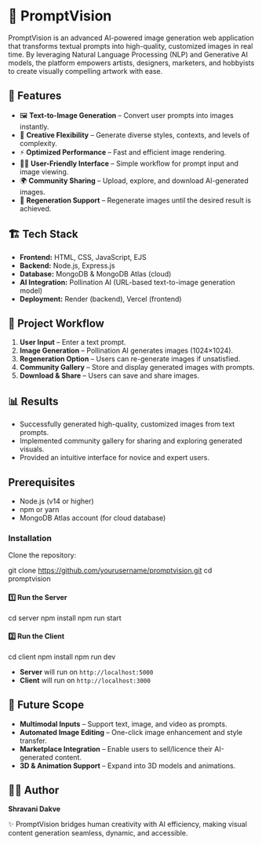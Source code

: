 # 📌 PromptVision

PromptVision is an advanced AI-powered image generation web application that transforms textual prompts into high-quality, customized images in real time. By leveraging Natural Language Processing (NLP) and Generative AI models, the platform empowers artists, designers, marketers, and hobbyists to create visually compelling artwork with ease.

## 🚀 Features

- 🖼️ **Text-to-Image Generation** – Convert user prompts into images instantly.
- 🎨 **Creative Flexibility** – Generate diverse styles, contexts, and levels of complexity.
- ⚡ **Optimized Performance** – Fast and efficient image rendering.
- 👩‍💻 **User-Friendly Interface** – Simple workflow for prompt input and image viewing.
- 🌍 **Community Sharing** – Upload, explore, and download AI-generated images.
- 🔄 **Regeneration Support** – Regenerate images until the desired result is achieved.

## 🏗️ Tech Stack

- **Frontend:** HTML, CSS, JavaScript, EJS
- **Backend:** Node.js, Express.js
- **Database:** MongoDB & MongoDB Atlas (cloud)
- **AI Integration:** Pollination AI (URL-based text-to-image generation model)
- **Deployment:** Render (backend), Vercel (frontend)

## 📂 Project Workflow

1. **User Input** – Enter a text prompt.
2. **Image Generation** – Pollination AI generates images (1024×1024).
3. **Regeneration Option** – Users can re-generate images if unsatisfied.
4. **Community Gallery** – Store and display generated images with prompts.
5. **Download & Share** – Users can save and share images.

## 📊 Results

- Successfully generated high-quality, customized images from text prompts.
- Implemented community gallery for sharing and exploring generated visuals.
- Provided an intuitive interface for novice and expert users.

## Prerequisites

- Node.js (v14 or higher)
- npm or yarn
- MongoDB Atlas account (for cloud database)

### Installation
Clone the repository:

git clone https://github.com/yourusername/promptvision.git
cd promptvision

#### 1️⃣ Run the Server

cd server
npm install
npm run start

#### 2️⃣ Run the Client

cd client
npm install
npm run dev

- **Server** will run on `http://localhost:5000`
- **Client** will run on `http://localhost:3000`

## 🔮 Future Scope

- **Multimodal Inputs** – Support text, image, and video as prompts.
- **Automated Image Editing** – One-click image enhancement and style transfer.
- **Marketplace Integration** – Enable users to sell/licence their AI-generated content.
- **3D & Animation Support** – Expand into 3D models and animations.

## 👩‍💻 Author  
**Shravani Dakve**

✨ PromptVision bridges human creativity with AI efficiency, making visual content generation seamless, dynamic, and accessible.


